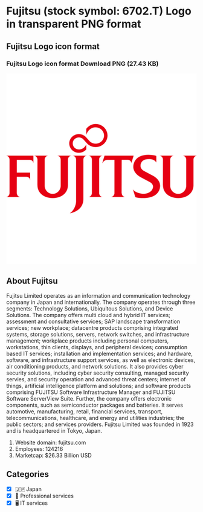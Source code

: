 # Fujitsu (stock symbol: 6702.T) Logo in transparent PNG format

## Fujitsu Logo icon format

### Fujitsu Logo icon format Download PNG (27.43 KB)

![Fujitsu Logo icon format Download PNG (27.43 KB)](/img/orig/6702.T-316e1889.png)

## About Fujitsu

Fujitsu Limited operates as an information and communication technology company in Japan and internationally. The company operates through three segments: Technology Solutions, Ubiquitous Solutions, and Device Solutions. The company offers multi cloud and hybrid IT services; assessment and consultative services; SAP landscape transformation services; new workplace; datacentre products comprising integrated systems, storage solutions, servers, network switches, and infrastructure management; workplace products including personal computers, workstations, thin clients, displays, and peripheral devices; consumption based IT services; installation and implementation services; and hardware, software, and infrastructure support services, as well as electronic devices, air conditioning products, and network solutions. It also provides cyber security solutions, including cyber security consulting, managed security servies, and security operation and advanced threat centers; internet of things, artificial intelligence platform and solutions; and software products comprising FUJITSU Software Infrastructure Manager and FUJITSU Software ServerView Suite. Further, the company offers electronic components, such as semiconductor packages and batteries. It serves automotive, manufacturing, retail, financial services, transport, telecommunications, healthcare, and energy and utilities industries; the public sectors; and services providers. Fujitsu Limited was founded in 1923 and is headquartered in Tokyo, Japan.

1. Website domain: fujitsu.com
2. Employees: 124216
3. Marketcap: $26.33 Billion USD


## Categories
- [x] 🇯🇵 Japan
- [x] 💼 Professional services
- [x] 🖥️ IT services
